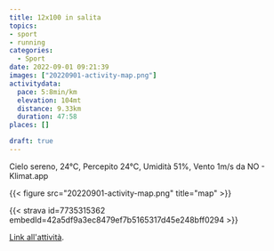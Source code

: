 ```yaml
---
title: 12x100 in salita
topics:
- sport
- running
categories:
  - Sport
date: 2022-09-01 09:21:39
images: ["20220901-activity-map.png"]
activitydata:
  pace: 5:8min/km
  elevation: 104mt
  distance: 9.33km
  duration: 47:58
places: []

draft: true
---
```


Cielo sereno, 24°C, Percepito 24°C, Umidità 51%, Vento 1m/s da NO - Klimat.app

<!--more-->




{{< figure src="20220901-activity-map.png" title="map" >}}


{{< strava id=7735315362 embedId=42a5df9a3ec8479ef7b5165317d45e248bff0294 >}}

[Link all'attività](https://strava.com/activities/7735315362).